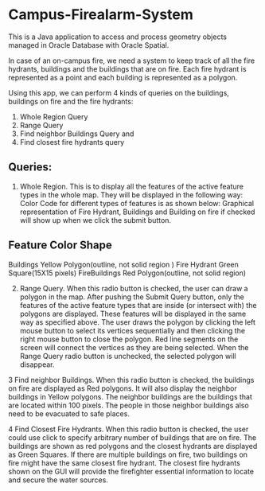 # Campus-Firealarm-System
This is a Java application to access and process geometry objects managed in Oracle Database with Oracle Spatial.

In case of an on-campus fire, we need a system to keep track of all the fire hydrants, buildings and the buildings that are on fire. Each fire hydrant is represented as a point and each building is represented as a polygon.

Using this app, we can perform 4 kinds of queries on the buildings, buildings on fire and the fire hydrants:
1. Whole Region Query
2. Range Query
3. Find neighbor Buildings Query and 
4. Find closest fire hydrants query

Queries:
--------
1. Whole Region. This is to display all the features of the active feature types in the whole map. They will be displayed in the following way:
Color Code for different types of features is as shown below:
Graphical representation of Fire Hydrant, Buildings and Building on fire if checked will show up when we click the submit button.

Feature           Color               Shape
---------------------------------------------------------------------------
Buildings         Yellow              Polygon(outline, not solid region )
Fire Hydrant      Green               Square(15X15 pixels)
FireBuildings     Red                 Polygon(outline, not solid region)

2. Range Query. When this radio button is checked, the user can draw a polygon in the map. After pushing the Submit Query button, only the features of the active feature types that are inside (or intersect with) the polygons are displayed. These features will be displayed in the same way as specified above. The user draws the polygon by clicking the left mouse button to select its vertices sequentially and then clicking the right mouse button to close the polygon. Red line segments on the screen will connect the vertices as they are being selected. When the Range Query radio button is unchecked, the selected polygon will disappear.

3 Find neighbor Buildings. When this radio button is checked, the buildings on fire are displayed as Red polygons. It will also display the neighbor buildings in Yellow polygons. The neighbor buildings are the buildings that are located within 100 pixels. The people in those neighbor buildings also need to be evacuated to safe places.

4 Find Closest Fire Hydrants. When this radio button is checked, the user could use click to specify arbitrary number of buildings that are on fire. The buildings are shown as red polygons and the closest hydrants are displayed as Green Squares. If there are multiple buildings on fire, two buildings on fire might have the same closest fire hydrant. The closest fire hydrants shown on the GUI will provide the firefighter essential information to locate and secure the water sources.
